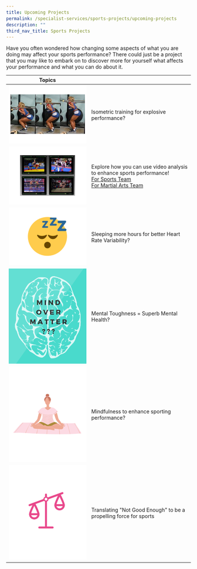 ```yaml
---
title: Upcoming Projects
permalink: /specialist-services/sports-projects/upcoming-projects
description: ""
third_nav_title: Sports Projects
---
```

Have you often wondered how changing some aspects of what you are doing may affect your sports performance? There could just be a project that you may like to embark on to discover more for yourself what affects your performance and what you can do about it.

| **Topics** | |
| -------- | -------- |
| ![Isometric Training for Explosive Performance](/images/projects-images/JC%20Sqauts.png) | Isometric training for explosive performance? [](/files/projects-synopsis/upcoming-projects/GL%20Isometrics%20Squats%20and%20Vertical%20Jump%20Performance.pdf) | 
| ![Video Analysis for Sports Performance](/images/projects-images/EC%20Video%20Anaysis.png) | Explore how you can use video analysis to enhance sports performance! <br/> [For Sports Team](/files/projects-synopsis/upcoming-projects/GL%20Video%20Analysis%20for%20sports%20performance.pdf) <br/> [For Martial Arts Team](/files/projects-synopsis/upcoming-projects/GL%20Improving%20martial%20arts%20performance%20using%20video%20analysis.pdf) |
| ![Does sleep quantity affect Heart Rate Variability?](/images/projects-images/SH%20Sleep.png) | Sleeping more hours for better Heart Rate Variability? [](/files/projects-synopsis/upcoming-projects/GL%20HRV%20and%20Sleep.pdf) |
| ![Mental Toughness vs Mental Health](/images/projects-images/SH%20mind%20over%20matter.png) | Mental Toughness = Superb Mental Health? [](/files/projects-synopsis/upcoming-projects/GL%20Mental%20Health%20Youth%20Athlete.pdf) |
| ![Mindfulness for Sports Performance](/images/projects-images/SH%20mindfulness.png) | Mindfulness to enhance sporting performance? [](/files/projects-synopsis/upcoming-projects/GL%20Mindfulness%20in%20Sports%20Performance.pdf) |
| !["Not Good Enough" - a motivation in sports performance](/images/projects-images/SH%20Tipping%20Scale.png) | Translating "Not Good Enough" to be a propelling force for sports [](/files/projects-synopsis/upcoming-projects/GL%20on%20being%20Good%20Enough.pdf) |